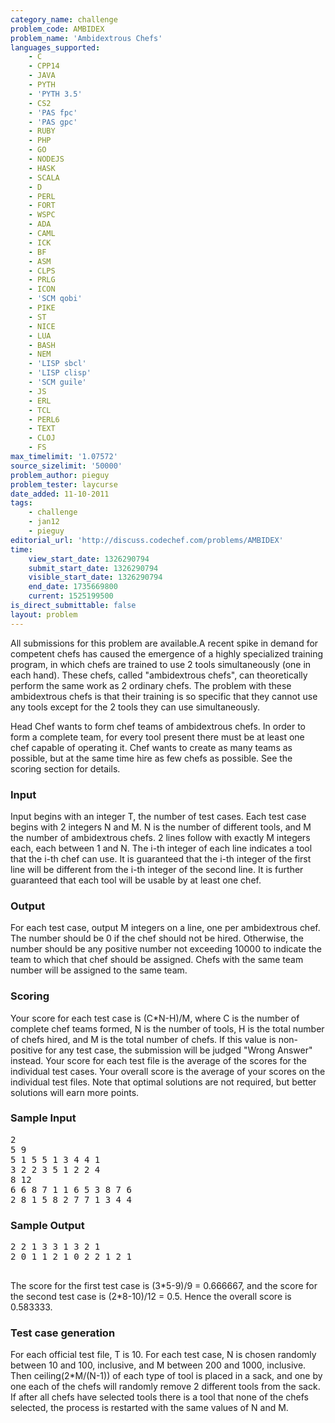 ```yaml
---
category_name: challenge
problem_code: AMBIDEX
problem_name: 'Ambidextrous Chefs'
languages_supported:
    - C
    - CPP14
    - JAVA
    - PYTH
    - 'PYTH 3.5'
    - CS2
    - 'PAS fpc'
    - 'PAS gpc'
    - RUBY
    - PHP
    - GO
    - NODEJS
    - HASK
    - SCALA
    - D
    - PERL
    - FORT
    - WSPC
    - ADA
    - CAML
    - ICK
    - BF
    - ASM
    - CLPS
    - PRLG
    - ICON
    - 'SCM qobi'
    - PIKE
    - ST
    - NICE
    - LUA
    - BASH
    - NEM
    - 'LISP sbcl'
    - 'LISP clisp'
    - 'SCM guile'
    - JS
    - ERL
    - TCL
    - PERL6
    - TEXT
    - CLOJ
    - FS
max_timelimit: '1.07572'
source_sizelimit: '50000'
problem_author: pieguy
problem_tester: laycurse
date_added: 11-10-2011
tags:
    - challenge
    - jan12
    - pieguy
editorial_url: 'http://discuss.codechef.com/problems/AMBIDEX'
time:
    view_start_date: 1326290794
    submit_start_date: 1326290794
    visible_start_date: 1326290794
    end_date: 1735669800
    current: 1525199500
is_direct_submittable: false
layout: problem
---
```

All submissions for this problem are available.A recent spike in demand for competent chefs has caused the emergence of a highly specialized training program, in which chefs are trained to use 2 tools simultaneously (one in each hand). These chefs, called "ambidextrous chefs", can theoretically perform the same work as 2 ordinary chefs. The problem with these ambidextrous chefs is that their training is so specific that they cannot use any tools except for the 2 tools they can use simultaneously.

Head Chef wants to form chef teams of ambidextrous chefs. In order to form a complete team, for every tool present there must be at least one chef capable of operating it. Chef wants to create as many teams as possible, but at the same time hire as few chefs as possible. See the scoring section for details.

### Input

Input begins with an integer T, the number of test cases. Each test case begins with 2 integers N and M. N is the number of different tools, and M the number of ambidextrous chefs. 2 lines follow with exactly M integers each, each between 1 and N. The i-th integer of each line indicates a tool that the i-th chef can use. It is guaranteed that the i-th integer of the first line will be different from the i-th integer of the second line. It is further guaranteed that each tool will be usable by at least one chef.

### Output

For each test case, output M integers on a line, one per ambidextrous chef. The number should be 0 if the chef should not be hired. Otherwise, the number should be any positive number not exceeding 10000 to indicate the team to which that chef should be assigned. Chefs with the same team number will be assigned to the same team.

### Scoring

Your score for each test case is (C\*N-H)/M, where C is the number of complete chef teams formed, N is the number of tools, H is the total number of chefs hired, and M is the total number of chefs. If this value is non-positive for any test case, the submission will be judged "Wrong Answer" instead. Your score for each test file is the average of the scores for the individual test cases. Your overall score is the average of your scores on the individual test files. Note that optimal solutions are not required, but better solutions will earn more points.

### Sample Input

<pre>2
5 9
5 1 5 5 1 3 4 4 1
3 2 2 3 5 1 2 2 4
8 12
6 6 8 7 1 1 6 5 3 8 7 6
2 8 1 5 8 2 7 7 1 3 4 4
</pre>
### Sample Output

<pre>2 2 1 3 3 1 3 2 1
2 0 1 1 2 1 0 2 2 1 2 1

</pre>
The score for the first test case is (3\*5-9)/9 = 0.666667, and the score for the second test case is (2\*8-10)/12 = 0.5. Hence the overall score is 0.583333.

### Test case generation

For each official test file, T is 10. For each test case, N is chosen randomly between 10 and 100, inclusive, and M between 200 and 1000, inclusive. Then ceiling(2\*M/(N-1)) of each type of tool is placed in a sack, and one by one each of the chefs will randomly remove 2 different tools from the sack. If after all chefs have selected tools there is a tool that none of the chefs selected, the process is restarted with the same values of N and M.
